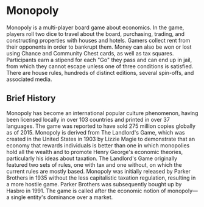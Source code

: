 # Monopoly
Monopoly is a multi-player board game about economics. In the game, players roll two dice to travel about the board, purchasing, trading, and constructing properties with houses and hotels. Gamers collect rent from their opponents in order to bankrupt them. Money can also be won or lost using Chance and Community Chest cards, as well as tax squares. Participants earn a stipend for each "Go" they pass and can end up in jail, from which they cannot escape unless one of three conditions is satisfied. There are house rules, hundreds of distinct editions, several spin-offs, and associated media. 

## Brief History
Monopoly has become an international popular culture phenomenon, having been licensed locally in over 103 countries and printed in over 37 languages. The game was reported to have sold 275 million copies globally as of 2015. Monopoly is derived from The Landlord's Game, which was created in the United States in 1903 by Lizzie Magie to demonstrate that an economy that rewards individuals is better than one in which monopolies hold all the wealth and to promote Henry George's economic theories, particularly his ideas about taxation. The Landlord's Game originally featured two sets of rules, one with tax and one without, on which the current rules are mostly based. Monopoly was initially released by Parker Brothers in 1935 without the less capitalistic taxation regulation, resulting in a more hostile game. Parker Brothers was subsequently bought up by Hasbro in 1991. The game is called after the economic notion of monopoly—a single entity's dominance over a market.
